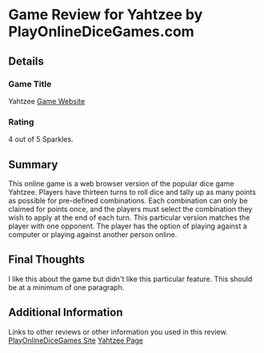 # Game Review for Yahtzee by PlayOnlineDiceGames.com

## Details

### Game Title
Yahtzee
[Game Website](http://www.playonlinedicegames.com/yahtzee)

### Rating
4 out of 5 Sparkles.

## Summary
This online game is a web browser version of the popular dice game Yahtzee. Players have thirteen turns to roll dice and tally up as many points as possible for pre-defined combinations. Each combination can only be claimed for points once, and the players must select the combination they wish to apply at the end of each turn. This particular version matches the player with one opponent. The player has the option of playing against a computer or playing against another person online.

## Final Thoughts
I like this about the game but didn't like this particular feature. This should be at a minimum of one paragraph.

## Additional Information
Links to other reviews or other information you used in this review.
[PlayOnlineDiceGames Site](http://www.playonlinedicegames.com/)
[Yahtzee Page](http://www.playonlinedicegames.com/yahtzee)
